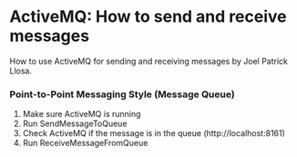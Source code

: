 # ActiveMQ: How to send and receive messages
How to use ActiveMQ for sending and receiving messages by Joel Patrick Llosa.

### Point-to-Point Messaging Style (Message Queue)
1. Make sure ActiveMQ is running
2. Run SendMessageToQueue
3. Check ActiveMQ if the message is in the queue (http://localhost:8161)
4. Run ReceiveMessageFromQueue

